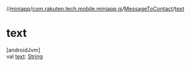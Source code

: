 //[miniapp](../../../index.md)/[com.rakuten.tech.mobile.miniapp.js](../index.md)/[MessageToContact](index.md)/[text](text.md)

# text

[androidJvm]\
val [text](text.md): [String](https://kotlinlang.org/api/latest/jvm/stdlib/kotlin/-string/index.html)
